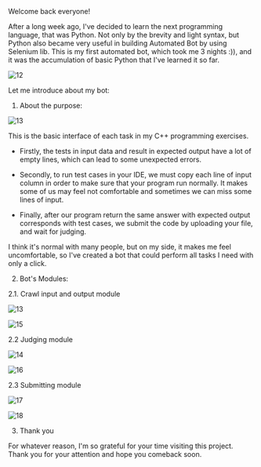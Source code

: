 Welcome back everyone!

After a long week ago, I've decided to learn the next programming language, that was Python. Not only by the brevity and light syntax, but Python also became very useful 
in building Automated Bot by using Selenium lib. This is my first automated bot, which took me 3 nights :)), and it was the accumulation of basic Python that I've learned
it so far.

![12](https://user-images.githubusercontent.com/100874484/188286483-ab8fbaac-e707-4327-948f-02f5139876a0.png)

Let me introduce about my bot:

1. About the purpose:  

![13](https://user-images.githubusercontent.com/100874484/188286590-90a7b689-3060-43fc-8060-8eb53ce845b4.png)

This is the basic interface of each task in my C++ programming exercises. 

- Firstly, the tests in input data and result in expected output have a lot of empty lines, which can lead to some unexpected errors.

- Secondly, to run test cases in your IDE, we must copy each line of input column in order to make sure that your program run normally. It makes some of us may feel not 
comfortable and sometimes we can miss some lines of input.

- Finally, after our program return the same answer with expected output corresponds with test cases, we submit the code by uploading your file, and wait for judging.

I think it's normal with many people, but on my side, it makes me feel uncomfortable, so I've created a bot that could perform all tasks I need with only a click.



2. Bot's Modules:

2.1. Crawl input and output module

![13](https://user-images.githubusercontent.com/100874484/188287366-176624f7-7cf5-4adf-8f3a-c2ab89c30fec.png)

![15](https://user-images.githubusercontent.com/100874484/188287508-8be5dcf9-12be-48d2-bca4-2c935159e4d8.png)


2.2 Judging module

![14](https://user-images.githubusercontent.com/100874484/188287396-f9321e86-4330-4ab2-8ef8-da182860c616.png)

![16](https://user-images.githubusercontent.com/100874484/188287532-16bcc6e7-86e8-464e-8739-76c5c9cac3fb.png)

2.3 Submitting module

![17](https://user-images.githubusercontent.com/100874484/188287569-ae5c2526-bde9-47fb-93fa-caaa9aed1b8c.png)

![18](https://user-images.githubusercontent.com/100874484/188287609-49f4fe2d-230e-4261-9d5c-38358416c702.png)


3. Thank you

For whatever reason, I'm so grateful for your time visiting this project. Thank you for your attention and hope you comeback soon.





